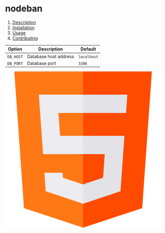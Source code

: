 # nodeban

1. [Description](#description)
2. [Installation](#installation)
3. [Usage](#usage)
4. [Contributing](#contributing)

| Option     | Description             | Default   |
|------------|-------------------------|-----------|
| `DB_HOST`  | Database host address    | `localhost` |
| `DB_PORT`  | Database port            | `3306`    |


![Logo](./assets/html.png)